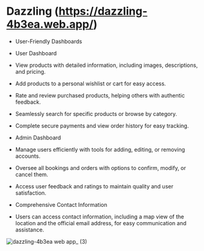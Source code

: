# Dazzling (https://dazzling-4b3ea.web.app/)
- User-Friendly Dashboards

- User Dashboard
-  View products with detailed information, including images, descriptions, and pricing.
-  Add products to a personal wishlist or cart for easy access.
- Rate and review purchased products, helping others with authentic feedback.
- Seamlessly search for specific products or browse by category.
- Complete secure payments and view order history for easy tracking.
- Admin Dashboard
- Manage users efficiently with tools for adding, editing, or removing accounts.
- Oversee all bookings and orders with options to confirm, modify, or cancel them.
- Access user feedback and ratings to maintain quality and user satisfaction.
- Comprehensive Contact Information

- Users can access contact information, including a map view of the location and the official email address, for easy communication and assistance.


![dazzling-4b3ea web app_ (3)](https://github.com/user-attachments/assets/31bb9f22-f13b-4b78-ae6d-b946ced1f080)


